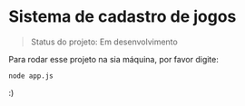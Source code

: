 <h1>Sistema de cadastro de jogos</h1>

> Status do projeto: Em desenvolvimento

 Para rodar esse projeto na sia máquina, por favor digite:

```
node app.js
```

:)